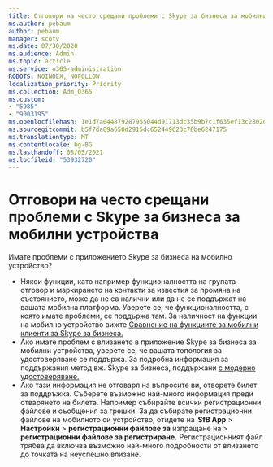 ```yaml
---
title: Отговори на често срещани проблеми с Skype за бизнеса за мобилни устройства
ms.author: pebaum
author: pebaum
manager: scotv
ms.date: 07/30/2020
ms.audience: Admin
ms.topic: article
ms.service: o365-administration
ROBOTS: NOINDEX, NOFOLLOW
localization_priority: Priority
ms.collection: Adm_O365
ms.custom:
- "5985"
- "9003195"
ms.openlocfilehash: 1e1d7a044879287955044d91713dc35b9b7c1f635ef13c2802dbb09a36058442
ms.sourcegitcommit: b5f7da89a650d2915dc652449623c78be6247175
ms.translationtype: MT
ms.contentlocale: bg-BG
ms.lasthandoff: 08/05/2021
ms.locfileid: "53932720"
---
```

# <a name="answers-to-common-issues-with-skype-for-business-for-mobile"></a>Отговори на често срещани проблеми с Skype за бизнеса за мобилни устройства

Имате проблеми с приложението Skype за бизнеса на мобилно устройство?

- Някои функции, като например функционалността на групата отговор и маркирането на контакти за известия за промяна на състоянието, може да не са налични или да не се поддържат на вашата мобилна платформа. Уверете се, че функционалността, с която имате проблеми, се поддържа там. За наличност на функции на мобилно устройство вижте [Сравнение на функциите за мобилни клиенти за Skype за бизнеса.](https://technet.microsoft.com/library/Dn951412.aspx)
- Ако имате проблем с влизането в приложение Skype за бизнеса за мобилни устройства, уверете се, че вашата топология за удостоверяване се поддържа. За подробна информация за поддържания метод вж. Skype за бизнеса, поддържани [с модерно удостоверяване.](https://docs.microsoft.com/skypeforbusiness/plan-your-deployment/modern-authentication/topologies-supported)  
- Ако тази информация не отговаря на въпросите ви, отворете билет за поддръжка. Съберете възможно най-много информация преди отварянето на билета. Например събирайте всички регистрационни файлове и съобщения за грешки. За да събирате регистрационни файлове на мобилното си устройство, отидете на  **SfB App** >   **Настройки**  >   **регистрационни файлове за** изпращане на  >   **регистрационни файлове за регистриране.** Регистрационният файл трябва да включва възможно най-много подробности от влизането до точката на неуспешно влизане.
